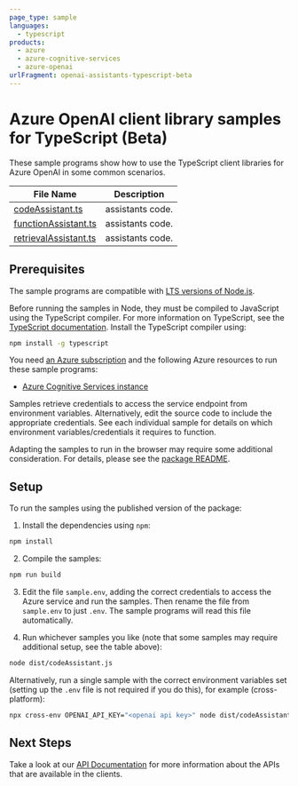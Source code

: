 ```yaml
---
page_type: sample
languages:
  - typescript
products:
  - azure
  - azure-cognitive-services
  - azure-openai
urlFragment: openai-assistants-typescript-beta
---
```


# Azure OpenAI client library samples for TypeScript (Beta)

These sample programs show how to use the TypeScript client libraries for Azure OpenAI in some common scenarios.

| **File Name**                               | **Description**  |
| ------------------------------------------- | ---------------- |
| [codeAssistant.ts][codeassistant]           | assistants code. |
| [functionAssistant.ts][functionassistant]   | assistants code. |
| [retrievalAssistant.ts][retrievalassistant] | assistants code. |

## Prerequisites

The sample programs are compatible with [LTS versions of Node.js](https://github.com/nodejs/release#release-schedule).

Before running the samples in Node, they must be compiled to JavaScript using the TypeScript compiler. For more information on TypeScript, see the [TypeScript documentation][typescript]. Install the TypeScript compiler using:

```bash
npm install -g typescript
```

You need [an Azure subscription][freesub] and the following Azure resources to run these sample programs:

- [Azure Cognitive Services instance][createinstance_azurecognitiveservicesinstance]

Samples retrieve credentials to access the service endpoint from environment variables. Alternatively, edit the source code to include the appropriate credentials. See each individual sample for details on which environment variables/credentials it requires to function.

Adapting the samples to run in the browser may require some additional consideration. For details, please see the [package README][package].

## Setup

To run the samples using the published version of the package:

1. Install the dependencies using `npm`:

```bash
npm install
```

2. Compile the samples:

```bash
npm run build
```

3. Edit the file `sample.env`, adding the correct credentials to access the Azure service and run the samples. Then rename the file from `sample.env` to just `.env`. The sample programs will read this file automatically.

4. Run whichever samples you like (note that some samples may require additional setup, see the table above):

```bash
node dist/codeAssistant.js
```

Alternatively, run a single sample with the correct environment variables set (setting up the `.env` file is not required if you do this), for example (cross-platform):

```bash
npx cross-env OPENAI_API_KEY="<openai api key>" node dist/codeAssistant.js
```

## Next Steps

Take a look at our [API Documentation][apiref] for more information about the APIs that are available in the clients.

[codeassistant]: https://github.com/Azure/azure-sdk-for-js/tree/hotfix/openai-deprecations/sdk/openai/openai-assistants/samples/v1-beta/typescript/src/codeAssistant.ts
[functionassistant]: https://github.com/Azure/azure-sdk-for-js/tree/hotfix/openai-deprecations/sdk/openai/openai-assistants/samples/v1-beta/typescript/src/functionAssistant.ts
[retrievalassistant]: https://github.com/Azure/azure-sdk-for-js/tree/hotfix/openai-deprecations/sdk/openai/openai-assistants/samples/v1-beta/typescript/src/retrievalAssistant.ts
[apiref]: https://docs.microsoft.com/javascript/api/@azure/openai
[freesub]: https://azure.microsoft.com/free/
[createinstance_azurecognitiveservicesinstance]: https://learn.microsoft.com/azure/cognitive-services/openai/how-to/create-resource
[package]: https://github.com/Azure/azure-sdk-for-js/tree/hotfix/openai-deprecations/sdk/openai/openai-assistants/README.md
[typescript]: https://www.typescriptlang.org/docs/home.html
